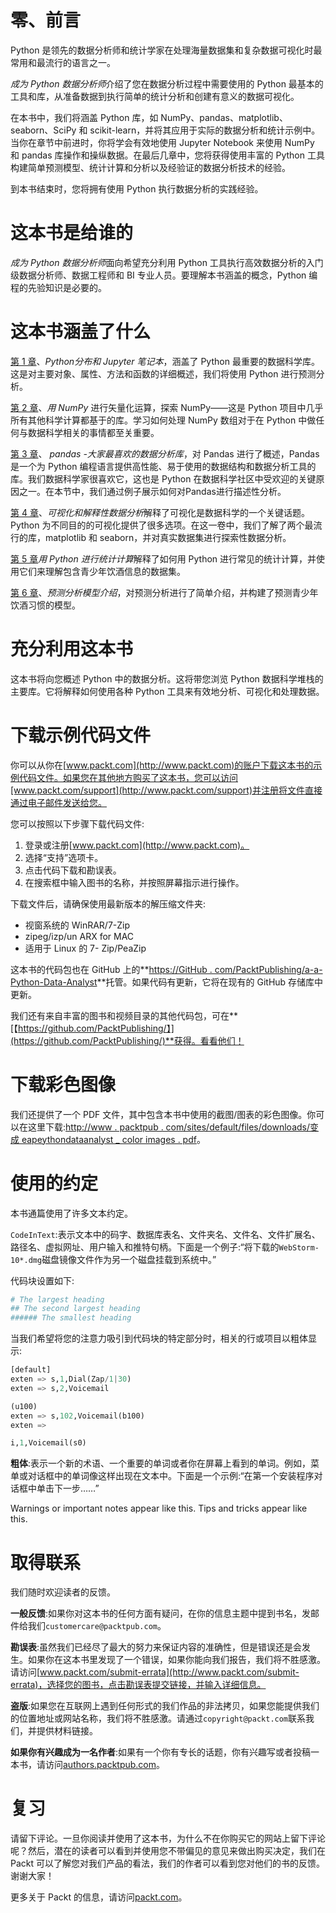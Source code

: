 # 零、前言

Python 是领先的数据分析师和统计学家在处理海量数据集和复杂数据可视化时最常用和最流行的语言之一。

*成为 Python 数据分析师*介绍了您在数据分析过程中需要使用的 Python 最基本的工具和库，从准备数据到执行简单的统计分析和创建有意义的数据可视化。

在本书中，我们将涵盖 Python 库，如 NumPy、pandas、matplotlib、seaborn、SciPy 和 scikit-learn，并将其应用于实际的数据分析和统计示例中。当你在章节中前进时，你将学会有效地使用 Jupyter Notebook 来使用 NumPy 和 pandas 库操作和操纵数据。在最后几章中，您将获得使用丰富的 Python 工具构建简单预测模型、统计计算和分析以及经验证的数据分析技术的经验。

到本书结束时，您将拥有使用 Python 执行数据分析的实践经验。

# 这本书是给谁的

*成为 Python 数据分析师*面向希望充分利用 Python 工具执行高效数据分析的入门级数据分析师、数据工程师和 BI 专业人员。要理解本书涵盖的概念，Python 编程的先验知识是必要的。

# 这本书涵盖了什么

[第 1 章](1.html)、*Python分布和* *Jupyter 笔记本*，涵盖了 Python 最重要的数据科学库。这是对主要对象、属性、方法和函数的详细概述，我们将使用 Python 进行预测分析。

[第 2 章](2.html)、*用 NumPy* 进行矢量化运算，探索 NumPy——这是 Python 项目中几乎所有其他科学计算都基于的库。学习如何处理 NumPy 数组对于在 Python 中做任何与数据科学相关的事情都至关重要。

[第 3 章](3.html)、 *pandas -大家最喜欢的数据分析库*，对 Pandas 进行了概述，Pandas 是一个为 Python 编程语言提供高性能、易于使用的数据结构和数据分析工具的库。我们数据科学家很喜欢它，这也是 Python 在数据科学社区中受欢迎的关键原因之一。在本节中，我们通过例子展示如何对Pandas进行描述性分析。

[第 4 章](4.html)、*可视化和解释性数据分析*解释了可视化是数据科学的一个关键话题。Python 为不同目的的可视化提供了很多选项。在这一卷中，我们了解了两个最流行的库，matplotlib 和 seaborn，并对真实数据集进行探索性数据分析。

[第 5 章](5.html)*用 Python 进行统计计算*解释了如何用 Python 进行常见的统计计算，并使用它们来理解包含青少年饮酒信息的数据集。

[第 6 章](6.html)、*预测分析模型介绍*，对预测分析进行了简单介绍，并构建了预测青少年饮酒习惯的模型。

# 充分利用这本书

这本书将向您概述 Python 中的数据分析。这将带您浏览 Python 数据科学堆栈的主要库。它将解释如何使用各种 Python 工具来有效地分析、可视化和处理数据。

# 下载示例代码文件

你可以从你在[www.packt.com](http://www.packt.com)的账户下载这本书的示例代码文件。如果您在其他地方购买了这本书，您可以访问[www.packt.com/support](http://www.packt.com/support)并注册将文件直接通过电子邮件发送给您。

您可以按照以下步骤下载代码文件:

1.  登录或注册[www.packt.com](http://www.packt.com)。
2.  选择“支持”选项卡。
3.  点击代码下载和勘误表。
4.  在搜索框中输入图书的名称，并按照屏幕指示进行操作。

下载文件后，请确保使用最新版本的解压缩文件夹:

*   视窗系统的 WinRAR/7-Zip
*   zipeg/izp/un ARX for MAC
*   适用于 Linux 的 7- Zip/PeaZip

这本书的代码包也在 GitHub 上的**[https://GitHub . com/PacktPublishing/a-a-Python-Data-Analyst](https://github.com/PacktPublishing/Become-a-Python-Data-AnalystV2B)**托管。如果代码有更新，它将在现有的 GitHub 存储库中更新。

我们还有来自丰富的图书和视频目录的其他代码包，可在**[【https://github.com/PacktPublishing/】](https://github.com/PacktPublishing/)**获得。看看他们！

# 下载彩色图像

我们还提供了一个 PDF 文件，其中包含本书中使用的截图/图表的彩色图像。你可以在这里下载:[http://www . packtpub . com/sites/default/files/downloads/变成 eapeythondataanalyst _ color images . pdf](https://www.packtpub.com/sites/default/files/downloads/BecomeaPythonDataAnalyst_ColorImages.pdf)。

# 使用的约定

本书通篇使用了许多文本约定。

`CodeInText`:表示文本中的码字、数据库表名、文件夹名、文件名、文件扩展名、路径名、虚拟网址、用户输入和推特句柄。下面是一个例子:“将下载的`WebStorm-10*.dmg`磁盘镜像文件作为另一个磁盘挂载到系统中。”

代码块设置如下:

```py
# The largest heading
## The second largest heading
###### The smallest heading
```

当我们希望将您的注意力吸引到代码块的特定部分时，相关的行或项目以粗体显示:

```py
[default]
exten => s,1,Dial(Zap/1|30)
exten => s,2,Voicemail

(u100)
exten => s,102,Voicemail(b100)
exten => 

i,1,Voicemail(s0)
```

**粗体**:表示一个新的术语、一个重要的单词或者你在屏幕上看到的单词。例如，菜单或对话框中的单词像这样出现在文本中。下面是一个示例:“在第一个安装程序对话框中单击下一步……”

Warnings or important notes appear like this. Tips and tricks appear like this.

# 取得联系

我们随时欢迎读者的反馈。

**一般反馈**:如果你对这本书的任何方面有疑问，在你的信息主题中提到书名，发邮件给我们`customercare@packtpub.com`。

**勘误表**:虽然我们已经尽了最大的努力来保证内容的准确性，但是错误还是会发生。如果你在这本书里发现了一个错误，如果你能向我们报告，我们将不胜感激。请访问[www.packt.com/submit-errata](http://www.packt.com/submit-errata)，选择您的图书，点击勘误表提交链接，并输入详细信息。

**盗版**:如果您在互联网上遇到任何形式的我们作品的非法拷贝，如果您能提供我们的位置地址或网站名称，我们将不胜感激。请通过`copyright@packt.com`联系我们，并提供材料链接。

**如果你有兴趣成为一名作者**:如果有一个你有专长的话题，你有兴趣写或者投稿一本书，请访问[authors.packtpub.com](http://authors.packtpub.com/)。

# 复习

请留下评论。一旦你阅读并使用了这本书，为什么不在你购买它的网站上留下评论呢？然后，潜在的读者可以看到并使用您不带偏见的意见来做出购买决定，我们在 Packt 可以了解您对我们产品的看法，我们的作者可以看到您对他们的书的反馈。谢谢大家！

更多关于 Packt 的信息，请访问[packt.com](http://www.packt.com/)。